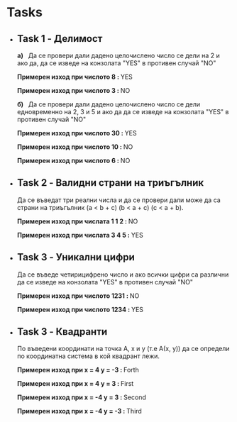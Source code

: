 # Tasks
<ul>
  <li>
    <h2> Task 1 - Делимост </h2>
    <p> <strong> a) </strong>&nbsp; Да се провери дали дадено целочислено число се дели на 2 и ако да, да се изведе на конзолата "YES" в противен случай "NO" </p>
    <p> <strong> Примерен изход при числото 8 : </strong> YES </p>
    <p> <strong> Примерен изход при числото 3 : </strong> NO </p>
    <p> <strong> б) </strong>&nbsp; Да се провери дали дадено целочислено число се дели едновременно на 2, 3 и 5 и ако да да се изведе на конзолата "YES" в противен случай "NO" </p>
    <p> <strong> Примерен изход при числото 30 : </strong> YES </p>
    <p> <strong> Примерен изход при числото 10 : </strong> NO </p>
    <p> <strong> Примерен изход при числото 6 : </strong> NO </p>
  </li>
  
  <li>
    <h2> Task 2 - Валидни страни на триъгълник </h2>
    <p> Да се въведат три реални числа и да се провери дали може да са страни на триъгълник (a < b + c) (b < a + c) (c < a + b).</p>
    <p> <strong> Примерен изход при числата 1 1 2 : </strong> NO </p>
    <p> <strong> Примерен изход при числата 3 4 5 : </strong> YES </p>
  </li>
  
   <li>
    <h2> Task 3 - Уникални цифри </h2>
    <p> Да се въведе четирицифрено число и ако всички цифри са различни да се изведе на конзолата "YES" в противен случай "NO" </p>
    <p> <strong> Примерен изход при числото 1231 : </strong> NO </p>
    <p> <strong> Примерен изход при числото 1234 : </strong> YES </p>
  </li>
  
  <li>
    <h2> Task 3 - Квадранти </h2>
    <p> По въведени координати на точка А, x и у (т.е А(x, y)) да се определи по координатна система в кой квадрант лежи.  </p>
    <p> <strong> Примерен изход при x = 4 у = -3 : </strong> Forth </p>
    <p> <strong> Примерен изход при x = 4 у = 3 : </strong> First </p>
    <p> <strong> Примерен изход при x = -4 у = 3 : </strong> Second </p>
    <p> <strong> Примерен изход при x = -4 у = -3 : </strong> Third </p>
  </li>
  
</ul>


